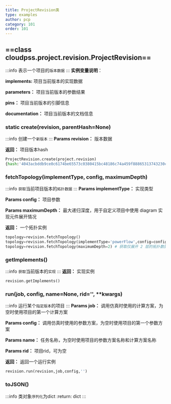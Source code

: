 ```yaml
---
title: ProjectRevision类
type: examples
author: pcp
category: 101
order: 101
---
```


## ==class cloudpss.project.revision.ProjectRevision==
:::info
表示一个项目的`版本数据`
:::
**实例变量说明**：

**implements:** 项目当前版本的实现数据

**parameters：** 项目当前版本的参数结果

**pins：** 项目当前版本的引脚信息

**documentation：** 项目当前版本的文档信息

### static create(revision, parentHash=None)
:::info
创建一个`新版本`
:::
**Params revision：**  版本数据

**返回：**  项目版本hash
```python
ProjectRevision.create(project.revision)
{hash:'4043acbddb9ce0c6174be65573c0380415bc48186c74a459f88865313743230c'}
```

### fetchTopology(implementType, config, maximumDepth)
:::info
`获取`当前项目版本的`拓扑数据`
:::
**Params implementType：**  实现类型

**Params config：**  项目参数

**Params maximumDepth：**  最大递归深度，用于自定义项目中使用 diagram 实现元件展开情况

**返回：**  一个拓扑实例

```python
topology=revision.fetchTopology()
topology=revision.fetchTopology(implementType='powerFlow',config=config) # 获取潮流实现的拓扑数据
topology=revision.fetchTopology(maximumDepth=2) # 获取仅展开 2 层的拓扑数据
```

### getImplements()
:::info
`获取`当前版本的`实现`
:::
**返回：**  实现实例
```python
revision.getImplements()
```

### run(job, config, name=None, rid='', **kwargs)
:::info
运行某个`指定版本`的项目
:::
**Params job：**  调用仿真时使用的计算方案，为空时使用项目的第一个计算方案

**Params config：**  调用仿真时使用的参数方案，为空时使用项目的第一个参数方案

**Params name：**  任务名称，为空时使用项目的参数方案名称和计算方案名称

**Params rid：**  项目rid，可为空

**返回：**  返回一个运行实例

```python
revision.run(revision,job,config,'')
```

### toJSON()
:::info
类对象`序列化`为dict :return: dict
:::